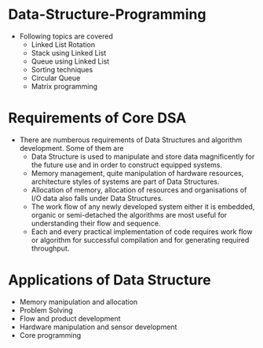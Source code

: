 # Data-Structure-Programming
  - Following topics are covered
    - Linked List Rotation
    - Stack using Linked List
    - Queue using Linked List 
    - Sorting techniques 
    - Circular Queue 
    - Matrix programming
# Requirements of Core DSA 
  - There are numberous requirements of Data Structures and algorithm development. Some of them are
     - Data Structure is used to manipulate and store data magnificently for the future use and in order to construct equipped systems.
     - Memory management, quite manipulation of hardware resources, architecture styles of systems are part of Data Structures.
     - Allocation of memory, allocation of resources and organisations of I/O data also falls under Data Structures.
     - The work flow of any newly developed system either it is embedded, organic or semi-detached the algorithms are most useful for understanding their flow and sequence.
     - Each and every practical implementation of code requires work flow or algorithm for successful compilation and for generating required throughput.
# Applications of Data Structure 
 - Memory manipulation and allocation
 - Problem Solving
 - Flow and product development
 - Hardware manipulation and sensor development
 - Core programming 
